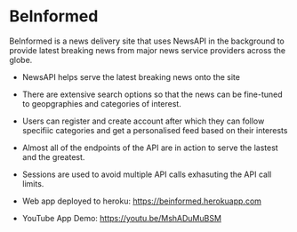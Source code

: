 # BeInformed

BeInformed is a news delivery site that uses NewsAPI in the background to provide latest breaking news from major news service providers across the globe.
- NewsAPI helps serve the latest breaking news onto the site
- There are extensive search options so that the news can be fine-tuned to geopgraphies and categories of interest.
- Users can register and create account after which they can follow specifiic categories and get a personalised feed based on their interests
- Almost all of the endpoints of the API are in action to serve the lastest and the greatest.
- Sessions are used to avoid multiple API calls exhasuting the API call limits.
- Web app deployed to heroku: https://beinformed.herokuapp.com

- YouTube App Demo: https://youtu.be/MshADuMuBSM
